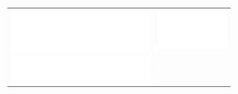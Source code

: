 <table>
  <tr>
    <td valign="top">
      <img src="/metrics.plugin.steam.svg" alt="Steam Stats" width="400">
      <img src="/metrics.plugin.wakatime.svg" alt="WakaTime Stats" width="400">
    </td>
    <td valign="top">
      <img src="/metrics.plugin.leetcode.svg" alt="LeetCode Stats" width="400">
    </td>
  </tr>
</table>
